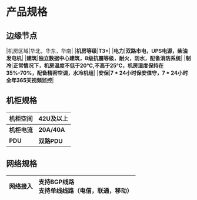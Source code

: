 # 产品规格
## 边缘节点

|机房区域|华北，华东，华南|
|**机房等级**|**T3+**|
|**电力**|**双路市电，UPS电源，柴油发电机**|
|**建筑**|**独立数据中心建筑，8级抗震等级，耐火，防水，配备消防系统**|
|**制冷**|**正常情况下，机房温度不低于20℃,不高于25℃，机房湿度保持在35%-70%，配备精密空调，水冷机组**|
|**安保**|**7 * 24小时保安值守，7 * 24小时全年365天视频监控**|

## 机柜规格

|机柜空间|42U及以上|
|:-|:-|
|**机柜电流**|**20A/40A**|
|**PDU**|**双路PDU**|

## 网络规格

|网络接入|支持BGP线路</br>支持单线线路（电信，联通，移动）|
|:-|:-|

